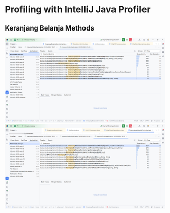 # Profiling with IntelliJ Java Profiler

## Keranjang Belanja Methods

![keranjang profiling](images/keranjangprofiling1.png)
![keranjang profiling](images/keranjangprofiling2.png)